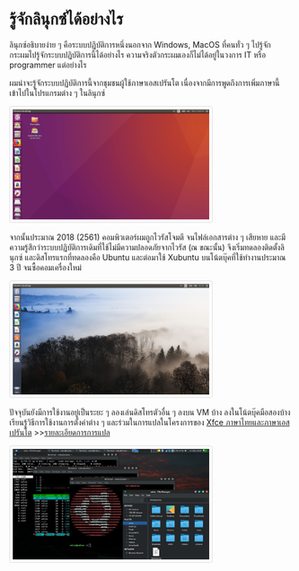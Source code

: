 <style>
  img {
  border: 1px solid #ddd;
  border-radius: 4px;
  padding: 5px;
  width: 350px;
  }
</style>

# รู้จักลินุกซ์ได้อย่างไร

ลินุกซ์อธิบายง่าย ๆ คือระบบปฏิบัติการหนึ่งนอกจาก Windows, MacOS ที่คนทั่ว ๆ ไปรู้จัก
กระผมไปรู้จักระบบปฏิบัติการนี้ได้อย่างไร ความจริงตัวกระผมเองก็ไม่ได้อยู่ในวงการ IT หรือ programmer แต่อย่างไร

ผมน่าจะรู้จักระบบปฏิบัติการนี้จากชุมชนผู้ใช้ภาษาเอสเปรันโต เนื่องจากมีการพูดถึงการเพิ่มภาษานี้เข้าไปในโปรแกรมต่าง ๆ ในลินุกซ์

![alt text](img/ubuntu-screen.png)

จากนั้นประมาณ 2018 (2561) คอมพิวเตอร์ผมถูกไวรัสโจมตี จนไฟล์เอกสารต่าง ๆ เสียหาย และมีความรู้สึกว่าระบบปฏิบัติการเดิมที่ใช้ไม่มีความปลอดภัยจากไวรัส (ณ ขณะนั้น) จึงเริ่มทดลองติดตั้งลินุกซ์ และดิสโทรแรกที่ทดลองคือ Ubuntu และต่อมาใช้ Xubuntu บนโน้ตบุ๊คที่ใช้ทำงานประมาณ 3 ปี จนซื้อคอมเครื่องใหม่

![alt text](img/ubuntu-eo.png)

ปัจจุบันยังมีการใช้งานอยู่เป็นระยะ ๆ ลองเล่นดิสโทรตัวอื่น ๆ ลงบน VM บ้าง ลงในโน้ตบุ๊คมือสองบ้าง เรียนรู้วิธีการใช้งานการตั้งค่าต่าง ๆ และร่วมในการแปลในโครงการของ [Xfce ภาษาไทยและภาษาเอสเปรันโต](https://app.transifex.com/xfce/) >>[รายละเอียดการการแปล](./traduko-xfce.md)

![alt text](img/xubuntu-screen.png)